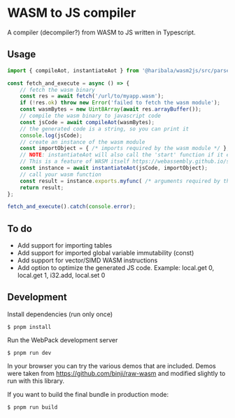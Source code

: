 # WASM to JS compiler

A compiler (decompiler?) from WASM to JS written in Typescript.

## Usage

```js
import { compileAot, instantiateAot } from '@haribala/wasm2js/src/parser/aotcompiler';

const fetch_and_execute = async () => {
    // fetch the wasm binary
    const res = await fetch('/url/to/myapp.wasm');
    if (!res.ok) throw new Error('failed to fetch the wasm module');
    const wasmBytes = new Uint8Array(await res.arrayBuffer());
    // compile the wasm binary to javascript code
    const jsCode = await compileAot(wasmBytes);
    // the generated code is a string, so you can print it
    console.log(jsCode);
    // create an instance of the wasm module
    const importObject = { /* imports required by the wasm module */ };
    // NOTE: instantiateAot will also call the 'start' function if it exists
    // This is a feature of WASM itself https://webassembly.github.io/spec/core/text/modules.html#start-function
    const instance = await instantiateAot(jsCode, importObject);
    // call your wasm function
    const result = instance.exports.myfunc( /* arguments required by the function */ );
    return result;
};

fetch_and_execute().catch(console.error);
```

## To do

- Add support for importing tables
- Add support for imported global variable immutability (const)
- Add support for vector/SIMD WASM instructions
- Add option to optimize the generated JS code. Example: local.get 0, local.get 1, i32.add, local.set 0

## Development

Install dependencies (run only once)

```shell
$ pnpm install
```

Run the WebPack development server

```shell
$ pnpm run dev
```

In your browser you can try the various demos that are included.
Demos were taken from https://github.com/binji/raw-wasm and modified
slightly to run with this library.


If you want to build the final bundle in production mode:

```shell
$ pnpm run build
```
